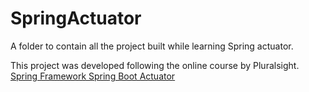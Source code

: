 # SpringActuator
A folder to contain all the project built while learning Spring actuator.

This project was developed following the online course by Pluralsight.
[Spring Framework Spring Boot Actuator](https://app.pluralsight.com/library/courses/spring-framework-spring-boot-actuator/)
